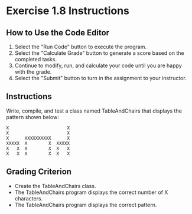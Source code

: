 # Exercise 1.8 Instructions

## How to Use the Code Editor

1. Select the "Run Code" button to execute the program.
2. Select the "Calculate Grade" button to generate a score based on the completed tasks.
3. Continue to modify, run, and calculate your code until you are happy with the grade.
4. Select the "Submit" button to turn in the assignment to your instructor.

## Instructions

Write, compile, and test a class named TableAndChairs that displays the pattern shown below:

```text
X                      X
X                      X
X      XXXXXXXXXX      X
XXXXX  X        X  XXXXX
X   X  X        X  X   X
X   X  X        X  X   X
```

## Grading Criterion

- Create the TableAndChairs class.
- The TableAndChairs program displays the correct number of X characters.
- The TableAndChairs program displays the correct pattern.
